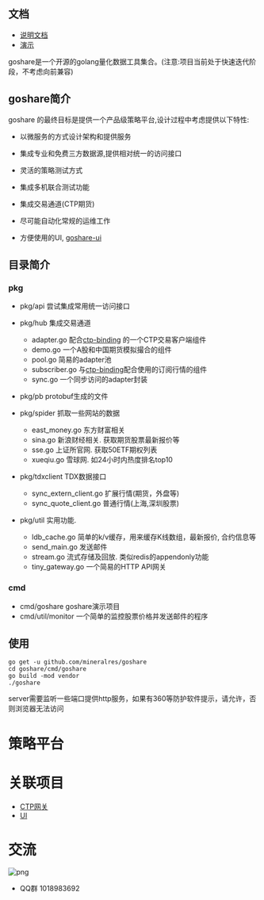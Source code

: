 ## 文档

* <a href="https://goshare.cyconst.com/doc" target="_blank">说明文档</a>
* <a href="https://goshare.cyconst.com/preview" target="_blank">演示</a> 

goshare是一个开源的golang量化数据工具集合。(注意:项目当前处于快速迭代阶段，不考虑向前兼容)

## goshare简介
  goshare 的最终目标是提供一个产品级策略平台,设计过程中考虑提供以下特性:

* 以微服务的方式设计架构和提供服务

* 集成专业和免费三方数据源,提供相对统一的访问接口

* 灵活的策略测试方式

* 集成多机联合测试功能

* 集成交易通道(CTP期货)

* 尽可能自动化常规的运维工作

* 方便使用的UI, [goshare-ui](https://github.com/mineralres/goshare-ui)

## 目录简介

### pkg

* pkg/api 尝试集成常用统一访问接口


* pkg/hub 集成交易通道
  * adapter.go 配合[ctp-binding](https://github.com/mineralres/ctp-binding) 的一个CTP交易客户端组件
  * demo.go  一个A股和中国期货模拟撮合的组件
  * pool.go 简易的adapter池
  * subscriber.go 与[ctp-binding](https://github.com/mineralres/ctp-binding)配合使用的订阅行情的组件
  * sync.go 一个同步访问的adapter封装


* pkg/pb  protobuf生成的文件


* pkg/spider 抓取一些网站的数据
  * east_money.go 东方财富相关
  * sina.go 新浪财经相关. 获取期货股票最新报价等
  * sse.go  上证所官网. 获取50ETF期权列表
  * xueqiu.go 雪球网. 如24小时内热度排名top10


* pkg/tdxclient TDX数据接口
  * sync_extern_client.go 扩展行情(期货，外盘等)
  * sync_quote_client.go 普通行情(上海,深圳股票)


* pkg/util 实用功能.
  * ldb_cache.go 简单的k/v缓存，用来缓存K线数组，最新报价, 合约信息等
  * send_main.go 发送邮件
  * stream.go 流式存储及回放. 类似redis的appendonly功能
  * tiny_gateway.go 一个简易的HTTP API网关

### cmd

* cmd/goshare  goshare演示项目
* cmd/util/monitor  一个简单的监控股票价格并发送邮件的程序

## 使用

```shell
go get -u github.com/mineralres/goshare
cd goshare/cmd/goshare
go build -mod vendor
./goshare
```
server需要监听一些端口提供http服务，如果有360等防护软件提示，请允许，否则浏览器无法访问

# 策略平台

# 关联项目
 * [CTP网关](https://github.com/mineralres/ctp-binding)
 * [UI](https://github.com/mineralres/goshare-ui)

# 交流

![png](https://github.com/mineralres/goshare/blob/master/doc/images/goshare-group.png)

* QQ群 1018983692 
